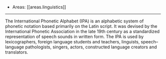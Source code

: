 
- Areas: [[areas.linguistics]]

---

The International Phonetic Alphabet (IPA) is an alphabetic system of phonetic notation based primarily on the Latin script. It was devised by the International Phonetic Association in the late 19th century as a standardized representation of speech sounds in written form. The IPA is used by lexicographers, foreign language students and teachers, linguists, speech–language pathologists, singers, actors, constructed language creators and translators.
